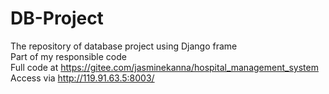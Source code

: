 # DB-Project
The repository of database project using Django frame <br/>
Part of my responsible code <br/>
Full code at https://gitee.com/jasminekanna/hospital_management_system <br/>
Access via http://119.91.63.5:8003/
